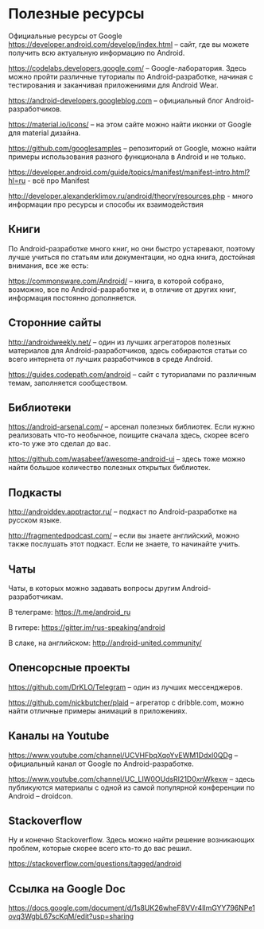 # Полезные ресурсы
Официальные ресурсы от Google
https://developer.android.com/develop/index.html – сайт, где вы можете получить всю актуальную информацию по Android.

https://codelabs.developers.google.com/ – Google-лаборатория. Здесь можно пройти различные туториалы по Android-разработке, начиная с тестирования и заканчивая приложениями для Android Wear.

https://android-developers.googleblog.com – официальный блог Android-разработчиков.

https://material.io/icons/ – на этом сайте можно найти иконки от Google для material дизайна.

https://github.com/googlesamples – репозиторий от Google, можно найти примеры использования разного функционала в Android и не только.

https://developer.android.com/guide/topics/manifest/manifest-intro.html?hl=ru - всё про Manifest

http://developer.alexanderklimov.ru/android/theory/resources.php - много информации про ресурсы и способы их взаимодействия

## Книги
По Android-разработке много книг, но они быстро устаревают, поэтому лучше учиться по статьям или документации, но одна книга, достойная внимания, все же есть:

https://commonsware.com/Android/ – книга, в которой собрано, возможно, все по Android-разработке и, в отличие от других книг, информация постоянно дополняется.

## Сторонние сайты
http://androidweekly.net/ – один из лучших агрегаторов полезных материалов для Android-разработчиков, здесь собираются статьи со всего интернета от лучших разработчиков в среде Android.

https://guides.codepath.com/android – сайт с туториалами по различным темам, заполняется сообществом.

## Библиотеки
https://android-arsenal.com/ – арсенал полезных библиотек. Если нужно реализовать что-то необычное, поищите сначала здесь, скорее всего кто-то уже это сделал до вас.

https://github.com/wasabeef/awesome-android-ui – здесь тоже можно найти большое количество полезных открытых библиотек.

## Подкасты
http://androiddev.apptractor.ru/ – подкаст по Android-разработке на русском языке.

http://fragmentedpodcast.com/ – если вы знаете английский, можно также послушать этот подкаст. Если не знаете, то начинайте учить.

## Чаты
Чаты, в которых можно задавать вопросы другим Android-разработчикам.

В телеграме: https://t.me/android_ru

В гитере: https://gitter.im/rus-speaking/android

В слаке, на английском: http://android-united.community/

## Опенсорсные проекты
https://github.com/DrKLO/Telegram – один из лучших мессенджеров.

https://github.com/nickbutcher/plaid – агрегатор с dribble.com, можно найти отличные примеры анимаций в приложениях.

## Каналы на Youtube
https://www.youtube.com/channel/UCVHFbqXqoYvEWM1Ddxl0QDg – официальный канал от Google по Android-разработке.

https://www.youtube.com/channel/UC_LIW0OUdsRI21D0xnWkexw – здесь публикуются материалы с одной из самой популярной конференции по Android – droidcon.

## Stackoverflow
Ну и конечно Stackoverflow. Здесь можно найти решение возникающих проблем, которые скорее всего кто-то до вас решил.

https://stackoverflow.com/questions/tagged/android

## Ссылка на Google Doc

https://docs.google.com/document/d/1s8UK26wheF8VVr4IlmGYY796NPe1ovq3WgbL67scKqM/edit?usp=sharing
